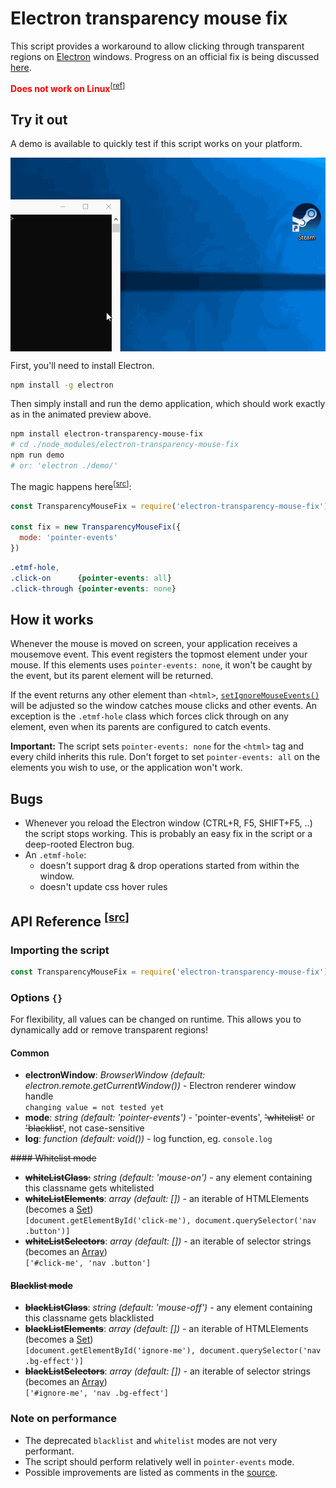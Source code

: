 # Electron transparency mouse fix

This script provides a workaround to allow clicking through transparent regions on [Electron](https://electronjs.org/) windows. Progress on an official fix is being discussed [here](https://github.com/electron/electron/issues/1335).

<b style="color: red">Does not work on Linux</b><sup>[<a href="https://github.com/electron/electron/blob/master/docs/api/browser-window.md#winsetignoremouseeventsignore-options">ref</a>]</sup>

## Try it out

A demo is available to quickly test if this script works on your platform.

<p align="center">
  <img align="center" src="./demo/demo.gif" alt="Demo application gif">
</p>

First, you'll need to install Electron.

```bash
npm install -g electron
```

Then simply install and run the demo application, which should work exactly as in the animated preview above.

```bash
npm install electron-transparency-mouse-fix
# cd ./node_modules/electron-transparency-mouse-fix
npm run demo
# or: 'electron ./demo/'
```

The magic happens here<sup>[[src](./demo/demo.htm)]</sup>:

```JavaScript
const TransparencyMouseFix = require('electron-transparency-mouse-fix')

const fix = new TransparencyMouseFix({
  mode: 'pointer-events'
})
```
```CSS
.etmf-hole,
.click-on      {pointer-events: all}
.click-through {pointer-events: none}
```

## How it works

Whenever the mouse is moved on screen, your application receives a mousemove event. This event registers the topmost element under your mouse. If this elements uses `pointer-events: none`, it won't be caught by the event, but its parent element will be returned. 

If the event returns any other element than `<html>`, [`setIgnoreMouseEvents()`](https://github.com/electron/electron/blob/master/docs/api/browser-window.md#winsetignoremouseeventsignore-options) will be adjusted so the window catches mouse clicks and other events. An exception is the `.etmf-hole` class which forces click through on any element, even when its parents are configured to catch events.

**Important:** The script sets `pointer-events: none` for the `<html>` tag and every child inherits this rule. Don't forget to set `pointer-events: all` on the elements you wish to use, or the application won't work.

## Bugs

* Whenever you reload the Electron window (CTRL+R, F5, SHIFT+F5, ..) the script stops working. This is probably an easy fix in the script or a deep-rooted Electron bug.
* An `.etmf-hole`:
  - doesn't support drag & drop operations started from within the window.
  - doesn't update css hover rules


## API Reference <sup>[[src](./src/electron-transparency-mouse-fix.js)]</sup>

### Importing the script

```JavaScript
const TransparencyMouseFix = require('electron-transparency-mouse-fix')
```
### Options `{}`

For flexibility, all values can be changed on runtime. This allows you to dynamically add or remove transparent regions!

#### Common

* **electronWindow**: *BrowserWindow (default: electron.remote.getCurrentWindow())* - Electron renderer window handle  
`changing value = not tested yet`
* **mode**: *string (default: 'pointer-events')* - 'pointer-events', ~~'whitelist'~~ or ~~'blacklist'~~, not case-sensitive
* **log**: *function (default: void())* - log function, eg. `console.log`

~~#### Whitelist mode~~

* ~~**whiteListClass**:~~ *string (default: 'mouse-on')* - any element containing this classname gets whitelisted
* ~~**whiteListElements**~~: *array (default: [])* - an iterable of HTMLElements (becomes a [Set](https://developer.mozilla.org/en-US/docs/Web/JavaScript/Reference/Global_Objects/Set))  
`[document.getElementById('click-me'), document.querySelector('nav .button')]`
* ~~**whiteListSelectors**~~: *array (default: [])* - an iterable of selector strings (becomes an [Array](https://developer.mozilla.org/en-US/docs/Web/JavaScript/Reference/Global_Objects/Array))  
`['#click-me', 'nav .button']`

#### ~~Blacklist mode~~

* ~~**blackListClass**~~: *string (default: 'mouse-off')* - any element containing this classname gets blacklisted
* ~~**blackListElements**~~: *array (default: [])* - an iterable of HTMLElements (becomes a [Set](https://developer.mozilla.org/en-US/docs/Web/JavaScript/Reference/Global_Objects/Set))  
`[document.getElementById('ignore-me'), document.querySelector('nav .bg-effect')]`
* ~~**blackListSelectors**~~: *array (default: [])* - an iterable of selector strings (becomes an [Array](https://developer.mozilla.org/en-US/docs/Web/JavaScript/Reference/Global_Objects/Array))  
`['#ignore-me', 'nav .bg-effect']`



### Note on performance
- The deprecated `blacklist` and `whitelist` modes are not very performant.
- The script should perform relatively well in `pointer-events` mode.
- Possible improvements are listed as comments in the [source](./src/electron-transparency-mouse-fix.js).